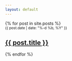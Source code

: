 ```yaml
---
layout: default
---
```



<div class="posts">
  {% for post in site.posts %}
    <article class="post">
    <small>{{ post.date | date: "%-d %b, %Y" }}</small>
    <h1></h1>
    <h1><a href="{{ site.baseurl }}{{ post.url }}">{{ post.title }}</a></h1>
    </article>
    <p/>
  {% endfor %}
</div>
